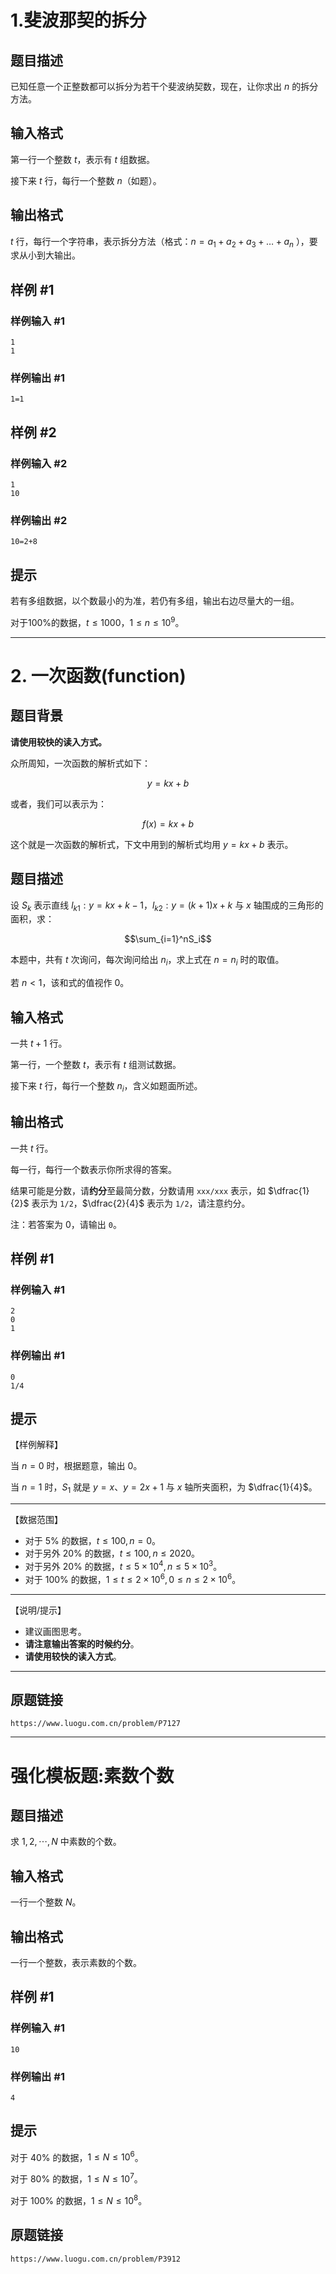 # 1.斐波那契的拆分


## 题目描述

已知任意一个正整数都可以拆分为若干个斐波纳契数，现在，让你求出 $n$ 的拆分方法。

## 输入格式

第一行一个整数 $t$，表示有 $t$ 组数据。

接下来 $t$ 行，每行一个整数 $n$（如题）。

## 输出格式

$t$ 行，每行一个字符串，表示拆分方法（格式：$n=a_1+a_2+a_3+\ldots+a_n$ ），要求从小到大输出。

## 样例 #1

### 样例输入 #1

```
1
1
```

### 样例输出 #1

```
1=1
```

## 样例 #2

### 样例输入 #2

```
1
10
```

### 样例输出 #2

```
10=2+8
```

## 提示

若有多组数据，以个数最小的为准，若仍有多组，输出右边尽量大的一组。

对于$100\%$的数据，$t \leq 1000$，$1 \leq n \leq 10^{9}$。

---

# 2. 一次函数(function)

## 题目背景

**请使用较快的读入方式。**

众所周知，一次函数的解析式如下：

$$y=kx+b$$

或者，我们可以表示为：

$$f(x)=kx+b$$

这个就是一次函数的解析式，下文中用到的解析式均用 $y=kx+b$ 表示。


## 题目描述

设 $S_k$ 表示直线 $l_{k1}:y=kx+k-1$，$l_{k2}:y=(k+1)x+k$ 与 $x$ 轴围成的三角形的面积，求：

$$\sum_{i=1}^nS_i$$

本题中，共有 $t$ 次询问，每次询问给出 $n_i$，求上式在 $n=n_i$ 时的取值。

若 $n<1$，该和式的值视作 $0$。

## 输入格式

一共 $t+1$ 行。

第一行，一个整数 $t$，表示有 $t$ 组测试数据。

接下来 $t$ 行，每行一个整数 $n_i$，含义如题面所述。

## 输出格式

一共 $t$ 行。

每一行，每行一个数表示你所求得的答案。

结果可能是分数，请**约分**至最简分数，分数请用 `xxx/xxx` 表示，如 $\dfrac{1}{2}$ 表示为 `1/2`，$\dfrac{2}{4}$ 表示为 `1/2`，请注意约分。

注：若答案为 $0$，请输出 `0`。

## 样例 #1

### 样例输入 #1

```
2
0
1
```

### 样例输出 #1

```
0
1/4
```

## 提示

【样例解释】

当 $n=0$ 时，根据题意，输出 $0$。

当 $n=1$ 时，$S_1$ 就是 $y=x$、$y=2x+1$ 与 $x$ 轴所夹面积，为 $\dfrac{1}{4}$。

---

【数据范围】

- 对于 $5\%$ 的数据，$t \le 100,n=0$。
- 对于另外 $20\%$ 的数据，$t \le 100,n \le 2020$。
- 对于另外 $20\%$ 的数据，$t \le 5 \times 10^4,n \le 5 \times 10^3$。
- 对于 $100\%$ 的数据，$1 \le t \le 2 \times 10^6,0 \le n \le 2 \times 10^6$。

---

【说明/提示】

- 建议画图思考。
- **请注意输出答案的时候约分**。
- **请使用较快的读入方式**。

---

## 原题链接
`https://www.luogu.com.cn/problem/P7127`

---

# 强化模板题:素数个数

## 题目描述

求 $1,2,\cdots,N$ 中素数的个数。

## 输入格式

一行一个整数 $N$。

## 输出格式

一行一个整数，表示素数的个数。

## 样例 #1

### 样例输入 #1

```
10
```

### 样例输出 #1

```
4
```

## 提示

对于 $40\%$ 的数据，$1 \le N \le 10^6$。

对于 $80\%$ 的数据，$1 \le N \le 10^7$。

对于 $100\%$ 的数据，$1 \le N \le 10^8$。

## 原题链接
`https://www.luogu.com.cn/problem/P3912`